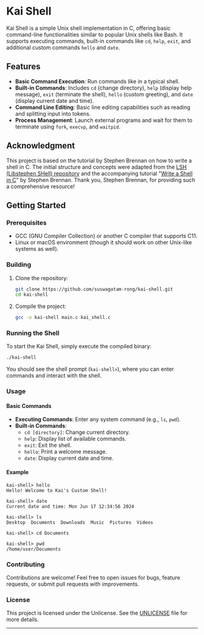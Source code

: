 
# Kai Shell

Kai Shell is a simple Unix shell implementation in C, offering basic command-line functionalities similar to popular Unix shells like Bash. It supports executing commands, built-in commands like `cd`, `help`, `exit`, and additional custom commands `hello` and `date`.

## Features

- **Basic Command Execution**: Run commands like in a typical shell.
- **Built-in Commands**: Includes `cd` (change directory), `help` (display help message), `exit` (terminate the shell), `hello` (custom greeting), and `date` (display current date and time).
- **Command Line Editing**: Basic line editing capabilities such as reading and splitting input into tokens.
- **Process Management**: Launch external programs and wait for them to terminate using `fork`, `execvp`, and `waitpid`.

## Acknowledgment

This project is based on the tutorial by Stephen Brennan on how to write a shell in C. The initial structure and concepts were adapted from the [LSH (Libstephen SHell) repository](https://github.com/brenns10/lsh) and the accompanying tutorial "[Write a Shell in C](https://brennan.io/2015/01/16/write-a-shell-in-c/)" by Stephen Brennan. Thank you, Stephen Brennan, for providing such a comprehensive resource!

## Getting Started

### Prerequisites

- GCC (GNU Compiler Collection) or another C compiler that supports C11.
- Linux or macOS environment (though it should work on other Unix-like systems as well).

### Building

1. Clone the repository:

   ```bash
   git clone https://github.com/suswagatam-rong/kai-shell.git
   cd kai-shell
   ```

2. Compile the project:

   ```bash
   gcc -o kai-shell main.c kai_shell.c
   ```

### Running the Shell

To start the Kai Shell, simply execute the compiled binary:

```bash
./kai-shell
```

You should see the shell prompt (`kai-shell>`), where you can enter commands and interact with the shell.

### Usage

#### Basic Commands

- **Executing Commands**: Enter any system command (e.g., `ls`, `pwd`).
- **Built-in Commands**:
  - `cd [directory]`: Change current directory.
  - `help`: Display list of available commands.
  - `exit`: Exit the shell.
  - `hello`: Print a welcome message.
  - `date`: Display current date and time.

#### Example

```
kai-shell> hello
Hello! Welcome to Kai's Custom Shell!

kai-shell> date
Current date and time: Mon Jun 17 12:34:56 2024

kai-shell> ls
Desktop  Documents  Downloads  Music  Pictures  Videos

kai-shell> cd Documents

kai-shell> pwd
/home/user/Documents
```

### Contributing

Contributions are welcome! Feel free to open issues for bugs, feature requests, or submit pull requests with improvements.

### License

This project is licensed under the Unlicense. See the [UNLICENSE](UNLICENSE) file for more details.

---